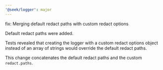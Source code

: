 ```yaml
---
'@seek/logger': major
---
```


fix: Merging default redact paths with custom redact options

Default redact paths were added.

Tests revealed that creating the logger with a custom redact options object
instead of an array of strings would override the default redact paths.

This change concatenates the default redact paths and the custom `redact.paths`.
